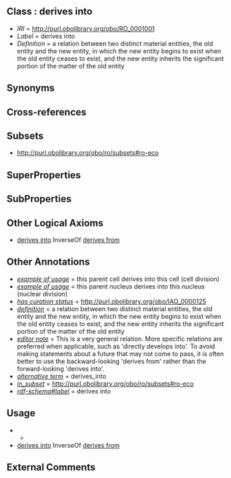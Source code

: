 
## Class : derives into

 * *IRI* = http://purl.obolibrary.org/obo/RO_0001001
 * *Label* = derives into
 * *Definition* = a relation between two distinct material entities, the old entity and the new entity, in which the new entity begins to exist when the old entity ceases to exist, and the new entity inherits the significant portion of the matter of the old entity

## Synonyms


## Cross-references


## Subsets

 * http://purl.obolibrary.org/obo/ro/subsets#ro-eco

## SuperProperties


## SubProperties


## Other Logical Axioms

 * [derives into](../../RO/01/RO_0001001.md) InverseOf [derives from](../../RO/00/RO_0001000.md)

## Other Annotations

 * *[example of usage](../../IAO/12/IAO_0000112.md)* = this parent cell derives into this cell (cell division)
 * *[example of usage](../../IAO/12/IAO_0000112.md)* = this parent nucleus derives into this nucleus (nuclear division)
 * *[has curation status](../../IAO/14/IAO_0000114.md)* = http://purl.obolibrary.org/obo/IAO_0000125
 * *[definition](../../IAO/15/IAO_0000115.md)* = a relation between two distinct material entities, the old entity and the new entity, in which the new entity begins to exist when the old entity ceases to exist, and the new entity inherits the significant portion of the matter of the old entity
 * *[editor note](../../IAO/16/IAO_0000116.md)* = This is a very general relation. More specific relations are preferred when applicable, such as 'directly develops into'. To avoid making statements about a future that may not come to pass, it is often better to use the backward-looking 'derives from' rather than the forward-looking 'derives into'.
 * *[alternative term](../../IAO/18/IAO_0000118.md)* = derives_into
 * *[in_subset](../../et/oboInOwl#inSubset.md)* = http://purl.obolibrary.org/obo/ro/subsets#ro-eco
 * *[rdf-schema#label](../../el/rdf-schema#label.md)* = derives into

## Usage

 * -
 * [derives into](../../RO/01/RO_0001001.md) InverseOf [derives from](../../RO/00/RO_0001000.md)

## External Comments


